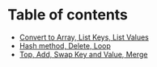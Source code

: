 # Table of contents

* [Convert to Array, List Keys, List Values](README.md)
* [Hash method, Delete, Loop](hash-method-delete-loop.md)
* [Top, Add, Swap Key and Value, Merge](top-add-swap-key-and-value-merge.md)
